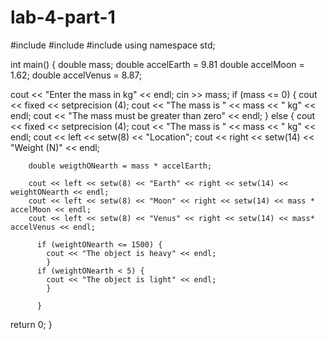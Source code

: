 # lab-4-part-1
#include <iostream>
#include <iomanip>
#include <cmath>
using namespace std;

int main()
{
  double mass;
  double accelEarth = 9.81
  double accelMoon = 1.62;
  double accelVenus = 8.87;

  cout << "Enter the mass in kg" << endl;
    cin >> mass;
      if (mass <= 0) {
        cout << fixed << setprecision (4); 
        cout << "The mass is " << mass << " kg" << endl;
        cout << "The mass must be greater than zero" << endl;
        }
      else {
        cout << fixed << setprecision (4); 
        cout << "The mass is " << mass << " kg" << endl;
        cout << left << setw(8) << "Location";
        cout << right << setw(14) << "Weight (N)" << endl;

        double weigthONearth = mass * accelEarth;

        cout << left << setw(8) << "Earth" << right << setw(14) << weightONearth << endl;
        cout << left << setw(8) << "Moon" << right << setw(14) << mass * accelMoon << endl;
        cout << left << setw(8) << "Venus" << right << setw(14) << mass* accelVenus << endl;

          if (weightONearth <= 1500) {
            cout << "The object is heavy" << endl;
            }
          if (weightONearth < 5) {
            cout << "The object is light" << endl;
            }
        
          }
   return 0;
}
